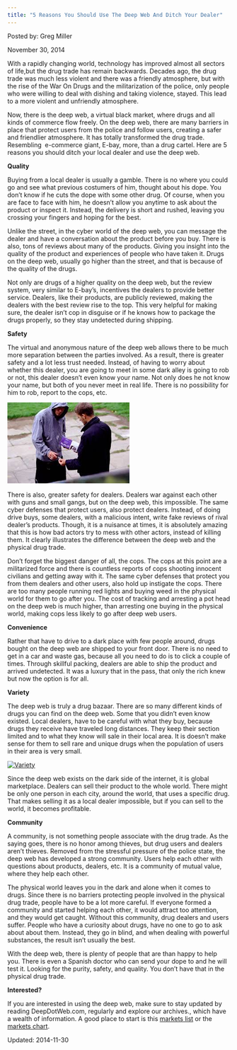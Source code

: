 ```yaml
---
title: "5 Reasons You Should Use The Deep Web And Ditch Your Dealer"
---
```


Posted by: Greg Miller

<span>November 30, 2014</span>

<p>With a rapidly changing world, technology has improved almost all sectors of life,but the drug trade has remain backwards. Decades ago, the drug trade was much less violent and there was a friendly atmosphere, but with the rise of the War On Drugs and the militarization of the police, only people who were willing to deal with dishing and taking violence, stayed. This lead to a more violent and unfriendly atmosphere.</p>
<p>Now, there is the deep web, a virtual black market, where drugs and all kinds of commerce flow freely. On the deep web, there are many barriers in place that protect users from the police and follow users, creating a safer and friendlier atmosphere. It has totally transformed the drug trade. Resembling  e-commerce giant, E-bay, more, than a drug cartel. Here are 5 reasons you should ditch your local dealer and use the deep web.</p>
<p><strong>Quality</strong></p>
<p>Buying from a local dealer is usually a gamble. There is no where you could go and see what previous costumers of him, thought about his dope. You don&#8217;t know if he cuts the dope with some other drug. Of course, when you are face to face with him, he doesn&#8217;t allow you anytime to ask about the product or inspect it. Instead, the delivery is short and rushed, leaving you crossing your fingers and hoping for the best.</p>
<p>Unlike the street, in the cyber world of the deep web, you can message the dealer and have a conversation about the product before you buy. There is also, tons of reviews about many of the products. Giving you insight into the quality of the product and experiences of people who have taken it. Drugs on the deep web, usually go higher than the street, and that is because of the quality of the drugs.</p>
<p>Not only are drugs of a higher quality on the deep web, but the review system, very similar to E-bay&#8217;s, incentives the dealers to provide better service. Dealers, like their products, are publicly reviewed, making the dealers with the best review rise to the top. This very helpful for making sure, the dealer isn&#8217;t cop in disguise or if he knows how to package the drugs properly, so they stay undetected during shipping.</p>
<p><strong>Safety</strong></p>
<p>The virtual and anonymous nature of the deep web allows there to be much more separation between the parties involved. As a result, there is greater safety and a lot less trust needed. Instead, of having to worry about whether this dealer, you are going to meet in some dark alley is going to rob or not, this dealer doesn&#8217;t even know your name. Not only does he not know your name, but both of you never meet in real life. There is no possibility for him to rob, report to the cops, etc.</p>
<p><a href="/imgs/2014/08/safe.png"><img class="aligncenter size-full wp-image-6884" src="/imgs/2014/08/safe.png" alt="safety" width="276" height="183"/></a></p>
<p>There is also, greater safety for dealers. Dealers war against each other with guns and small gangs, but on the deep web, this impossible. The same cyber defenses that protect users, also protect dealers. Instead, of doing drive buys, some dealers, with a malicious intent, write fake reviews of rival dealer&#8217;s products. Though, it is a nuisance at times, it is absolutely amazing that this is how bad actors try to mess with other actors, instead of killing them. It clearly illustrates the difference between the deep web and the physical drug trade.</p>
<p>Don&#8217;t forget the biggest danger of all, the cops. The cops at this point are a militarized force and there is countless reports of cops shooting innocent civilians and getting away with it. The same cyber defenses that protect you from them dealers and other users, also hold up instigate the cops. There are too many people running red lights and buying weed in the physical world for them to go after you. The cost of tracking and arresting a pot head on the deep web is much higher, than arresting one buying in the physical world, making cops less likely to go after deep web users.</p>
<p><strong>Convenience</strong></p>
<p>Rather that have to drive to a dark place with few people around, drugs bought on the deep web are shipped to your front door. There is no need to get in a car and waste gas, because all you need to do is to click a couple of times. Through skillful packing, dealers are able to ship the product and arrived undetected. It was a luxury that in the pass, that only the rich knew but now the option is for all.</p>
<p><strong>Variety</strong></p>
<p>The deep web is truly a drug bazaar. There are so many different kinds of drugs you can find on the deep web. Some that you didn&#8217;t even know existed. Local dealers, have to be careful with what they buy, because drugs they receive have traveled long distances. They keep their section limited and to what they know will sale in their local area. It is doesn&#8217;t make sense for them to sell rare and unique drugs when the population of users in their area is very small.</p>
<p><a href="/imgs/2014/08/Variety.png"><img class="aligncenter size-full wp-image-6885" src="/imgs/2014/08/Variety.png" alt="Variety" width="620" height="349" srcset="/imgs/2014/08/Variety.png 620w, /imgs/2014/08/Variety-300x169.png 300w" sizes="(max-width: 620px) 100vw, 620px"/></a></p>
<p>Since the deep web exists on the dark side of the internet, it is global marketplace. Dealers can sell their product to the whole world. There might be only one person in each city, around the world, that uses a specific drug. That makes selling it as a local dealer impossible, but if you can sell to the world, it becomes profitable.</p>
<p><strong>Community</strong></p>
<p>A community, is not something people associate with the drug trade. As the saying goes, there is no honor among thieves, but drug users and dealers aren&#8217;t thieves. Removed from the stressful pressure of the police state, the deep web has developed a strong community. Users help each other with questions about products, dealers, etc. It is a community of mutual value, where they help each other.</p>
<p>The physical world leaves you in the dark and alone when it comes to drugs. Since there is no barriers protecting people involved in the physical drug trade, people have to be a lot more careful. If everyone formed a community and started helping each other, it would attract too attention, and they would get caught. Without this community, drug dealers and users suffer. People who have a curiosity about drugs, have no one to go to ask about about them. Instead, they go in blind, and when dealing with powerful substances, the result isn&#8217;t usually the best.</p>
<p>With the deep web, there is plenty of people that are than happy to help you. There is even a Spanish doctor who can send your dope to and he will test it. Looking for the purity, safety, and quality. You don&#8217;t have that in the physical drug trade.</p>
<p><strong>Interested?</strong></p>
<p>If you are interested in using the deep web, make sure to stay updated by reading DeepDotWeb.com, regularly and explore our archives., which have a wealth of information. A good place to start is this <a href="/2013/10/28/updated-llist-of-hidden-marketplaces-tor-i2p/">markets list</a> or the <a href="dark-net-market-comparison-chart/">markets chart</a>.</p>

Updated: 2014-11-30
    
